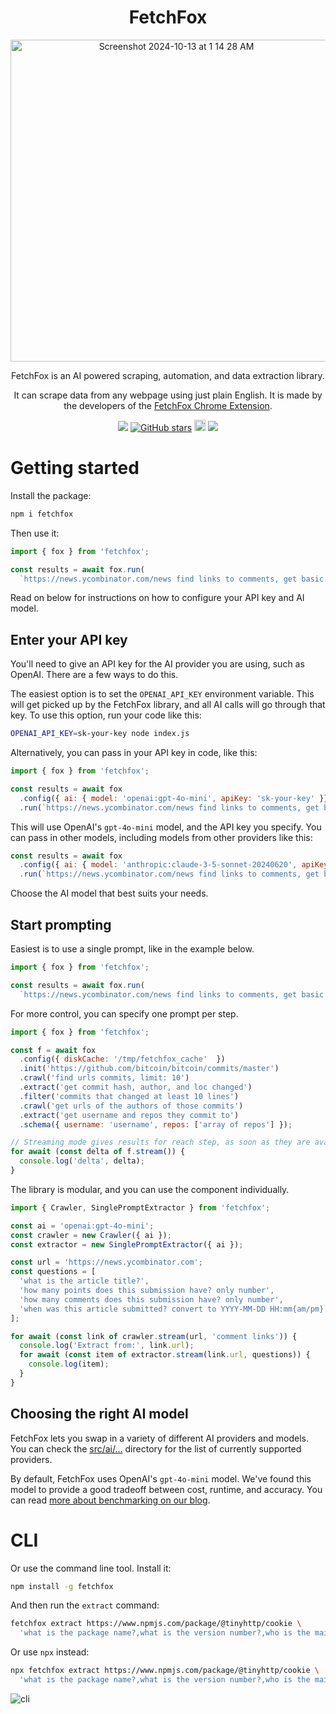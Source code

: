 <div align="center">
  <h1>FetchFox</h1>
  <div>
    <img width="515" alt="Screenshot 2024-10-13 at 1 14 28 AM" src="https://github.com/user-attachments/assets/290d26c5-f0a0-48ba-985a-8052ad23f252">
  </div>

<p>FetchFox is an AI powered scraping, automation, and data extraction library.</p>
  
<p>It can scrape data from any webpage using just plain English. It is made by the developers of the <a href="https://fetchfoxai.com">FetchFox Chrome Extension</a>.</p>
</div>

<div align="center">
  
<a href="https://twitter.com/FetchFoxAI"><img src="https://img.shields.io/twitter/follow/FetchFoxAI?style=social"></a> [![GitHub stars](https://img.shields.io/github/stars/fetchfox/fetchfox.svg?style=social&label=Star)](https://github.com/fetchfox/fetchfox) <a href="https://badge.fury.io/js/fetchfox"><img src="https://badge.fury.io/js/fetchfox.svg" alt="npm version" height="18"></a> <a href="https://discord.gg/mM54bwdu59"><img src="https://img.shields.io/discord/1180618526436888586?label=discord&logo=discord&logoColor=white&style=flat"></a>

</div>

# Getting started

Install the package:

```bash
npm i fetchfox
```

Then use it:

```javascript
import { fox } from 'fetchfox';

const results = await fox.run(
  `https://news.ycombinator.com/news find links to comments, get basic data, export to out.jsonl`);
```

Read on below for instructions on how to configure your API key and AI model.

## Enter your API key

You'll need to give an API key for the AI provider you are using, such as OpenAI. There are a few ways to do this.

The easiest option is to set the `OPENAI_API_KEY` environment variable. This will get picked up by the FetchFox library, and all AI calls will go through that key. To use this option, run your code like this:

```bash
OPENAI_API_KEY=sk-your-key node index.js
```

Alternatively, you can pass in your API key in code, like this:

```javascript
import { fox } from 'fetchfox';

const results = await fox
  .config({ ai: { model: 'openai:gpt-4o-mini', apiKey: 'sk-your-key' }})
  .run(`https://news.ycombinator.com/news find links to comments, get basic data, export to out.jsonl`);
```

This will use OpenAI's `gpt-4o-mini` model, and the API key you specify. You can pass in other models, including models from other providers like this:

```javascript
const results = await fox
  .config({ ai: { model: 'anthropic:claude-3-5-sonnet-20240620', apiKey: 'your-anthropic-key' }})
  .run(`https://news.ycombinator.com/news find links to comments, get basic data, export to out.jsonl`);
```

Choose the AI model that best suits your needs.

## Start prompting

Easiest is to use a single prompt, like in the example below.

```javascript
import { fox } from 'fetchfox';

const results = await fox.run(
  `https://news.ycombinator.com/news find links to comments, get basic data, export to out.jsonl`);
```

For more control, you can specify one prompt per step.

```javascript
import { fox } from 'fetchfox';

const f = await fox
  .config({ diskCache: '/tmp/fetchfox_cache'  })
  .init('https://github.com/bitcoin/bitcoin/commits/master')
  .crawl('find urls commits, limit: 10')
  .extract('get commit hash, author, and loc changed')
  .filter('commits that changed at least 10 lines')
  .crawl('get urls of the authors of those commits')
  .extract('get username and repos they commit to')
  .schema({ username: 'username', repos: ['array of repos'] });

// Streaming mode gives results for reach step, as soon as they are available
for await (const delta of f.stream()) {
  console.log('delta', delta);
}
```

The library is modular, and you can use the component individually.

```javascript
import { Crawler, SinglePromptExtractor } from 'fetchfox';

const ai = 'openai:gpt-4o-mini';
const crawler = new Crawler({ ai });
const extractor = new SinglePromptExtractor({ ai });

const url = 'https://news.ycombinator.com';
const questions = [
  'what is the article title?',
  'how many points does this submission have? only number',
  'how many comments does this submission have? only number',
  'when was this article submitted? convert to YYYY-MM-DD HH:mm{am/pm} format',
];

for await (const link of crawler.stream(url, 'comment links')) {
  console.log('Extract from:', link.url);
  for await (const item of extractor.stream(link.url, questions)) {
    console.log(item);
  }
}
```

## Choosing the right AI model

FetchFox lets you swap in a variety of different AI providers and models. You can check the [src/ai/...](https://github.com/fetchfox/fetchfox/tree/master/src/ai) directory for the list of currently supported providers.

By default, FetchFox uses OpenAI's `gpt-4o-mini` model. We've found this model to provide a good tradeoff between cost, runtime, and accuracy. You can read [more about benchmarking on our blog](https://ortutay.substack.com/p/the-most-accurate-and-cheapest-ai).

# CLI

Or use the command line tool. Install it:

```bash
npm install -g fetchfox
```

And then run the `extract` command:

```bash
fetchfox extract https://www.npmjs.com/package/@tinyhttp/cookie \
  'what is the package name?,what is the version number?,who is the main author?'
```

Or use `npx` instead:

```bash
npx fetchfox extract https://www.npmjs.com/package/@tinyhttp/cookie \
  'what is the package name?,what is the version number?,who is the main author?'
```


![cli](https://github.com/user-attachments/assets/50e07613-7d31-4405-9c11-fe70febee0f7)
